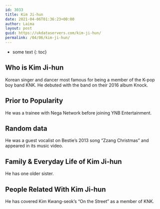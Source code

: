 ```yaml
---
id: 3033
title: Kim Ji-hun
date: 2021-04-06T01:36:23+00:00
author: Laima
layout: post
guid: https://ukdataservers.com/kim-ji-hun/
permalink: /04/06/kim-ji-hun/
---
```


* some text
{: toc}


## Who is Kim Ji-hun
                  
                  
                  
Korean singer and dancer most famous for being a member of the K-pop boy band KNK. He debuted with the band on their 2016 album Knock. 
                  
              
            
              
            
                
                
                
## Prior to Popularity
                  
                  
                  
He was a trainee with Nega Network before joining YNB Entertainment.
                  
              
            
              
            
                
                
                
## Random data
                  
                  
                  
He was a guest vocalist on Bestie&#8217;s 2013 song &#8220;Zzang Christmas&#8221; and appeared in its music video.
                  
              
            
              
            
                
                
                
## Family & Everyday Life of Kim Ji-hun
                  
                  
                  
He has one older sister.
                  
              
            
              
            
                
                
                
## People Related With Kim Ji-hun
                  
                  
                  
He has covered Kim Kwang-seok&#8217;s &#8220;On the Street&#8221; as a member of KNK.
                  
              
            
              
            
                
              
            
              
              
            
            
              
            
          
          
          
